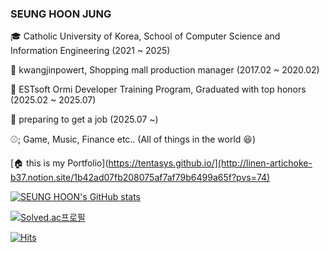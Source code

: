 ### SEUNG HOON JUNG

&#127891; Catholic University of Korea, School of Computer Science and Information Engineering (2021 ~ 2025)

&#128188; kwangjinpowert, Shopping mall production manager (2017.02 ~ 2020.02)

&#128188; ESTsoft Ormi Developer Training Program, Graduated with top honors (2025.02 ~ 2025.07)

&#128188; preparing to get a job (2025.07 ~)

⚾; Game, Music, Finance etc.. (All of things in the world &#128518;)

[🏠 this is my Portfolio](https://tentasys.github.io/](http://linen-artichoke-b37.notion.site/1b42ad07fb208075af7af79b6499a65f?pvs=74)


[![SEUNG HOON's GitHub stats](https://github-readme-stats.vercel.app/api?username=skoloks-10&theme=onedark)](https://github.com/anuraghazra/github-readme-stats)

[![Solved.ac프로필](http://mazassumnida.wtf/api/v2/generate_badge?boj=skoloks-10)](https://solved.ac/skoloks)



  <div>
	
  [![Hits](https://hits.seeyoufarm.com/api/count/incr/badge.svg?url=https%3A%2F%2Fgithub.com%2Ftentasys&count_bg=%23ECD4D4&title_bg=%23FFC7C7&icon=&icon_color=%23E7E7E7&title=hits&edge_flat=false)](https://hits.seeyoufarm.com)
	
  </div>
